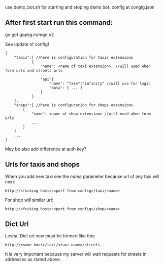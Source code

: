 use demo_bot.sh for starting and stoping demo bot.
config at congig.json

## After first start run this command:


go get gopkg.in/mgo.v2

See update of config! 


```
{
    "taxis":[ //here is configuration for taxis extensions
            {
                "name": <name of taxi extension>, //will used when form urls and streets urls
                ...
                "api"{
                    "name": "fake"|"infinity" //will use for logic 
                    "data": { ... }
                }
            }
    ],
    "shops":[ //here is configuration for shops extensions
        {
            "name": <name of shop extension> //will used when form urls
            ...
        }
    ]
    ...    
}
```



May be also add difference at auth key?


## Urls for taxis and shops

When you add new taxi see the *name* parameter because url of any taxi will next:

```
http://<fucking host>:<port from config>/taxi/<name>
```

For shop will similar url:

```
http://<fucking host>:<port from config>/shop/<name>
```


## Dict Url

Lesha! Dict url now must be formed like this:

```
http://<some host>/taxi/<taxi name>/streets
```

It is very important because my server will wait requests for streets in addresses as stated above.


